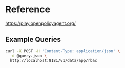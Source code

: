 # Reference

https://play.openpolicyagent.org/

## Example Queries

```sh
curl -X POST -H 'Content-Type: application/json' \
  -d @query.json \
  http://localhost:8181/v1/data/app/rbac
```
